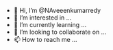 - 👋 Hi, I’m @NAveeenkumarredy
- 👀 I’m interested in ...
- 🌱 I’m currently learning ...
- 💞️ I’m looking to collaborate on ...
- 📫 How to reach me ...

<!---
NAveeenkumarredy/NAveeenkumarredy is a ✨ special ✨ repository because its `README.md` (this file) appears on your GitHub profile.
You can click the Preview link to take a look at your changes.
--->
